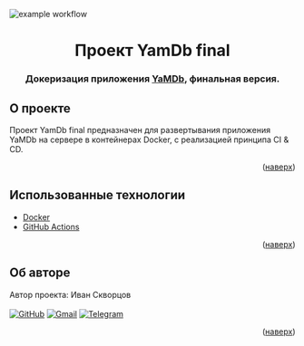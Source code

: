 ![example workflow](https://github.com/Ivan-Skvortsov/yamdb_final/actions/workflows/yamdb_workflow.yml/badge.svg)
<div id="top"></div>
<div align="center">
<h1>Проект YamDb final</h1>
  <h3>
    Докеризация приложения <a href="https://github.com/Ivan-Skvortsov/api_yamdb">YaMDb</a>, финальная версия.
    <br />
  </h3>
</div>

## О проекте
Проект  YamDb final предназначен для развертывания приложения YaMDb на сервере в контейнерах Docker, c реализацией принципа CI & CD.
<p align="right">(<a href="#top">наверх</a>)</p>

## Использованные технологии
* [Docker](https://www.docker.com/)
* [GitHub Actions](https://github.com/features/actions)
<p align="right">(<a href="#top">наверх</a>)</p>

## Об авторе
Автор проекта: Иван Скворцов<br/><br/>
[![GitHub](https://img.shields.io/badge/github-%23121011.svg?style=for-the-badge&logo=github&logoColor=white)](https://github.com/Ivan-Skvortsov/)
[![Gmail](https://img.shields.io/badge/Gmail-D14836?style=for-the-badge&logo=gmail&logoColor=white)](mailto:pprofcheg@gmail.com)
[![Telegram](https://img.shields.io/badge/Telegram-2CA5E0?style=for-the-badge&logo=telegram&logoColor=white)](https://t.me/Profcheg)
<p align="right">(<a href="#top">наверх</a>)</p>
